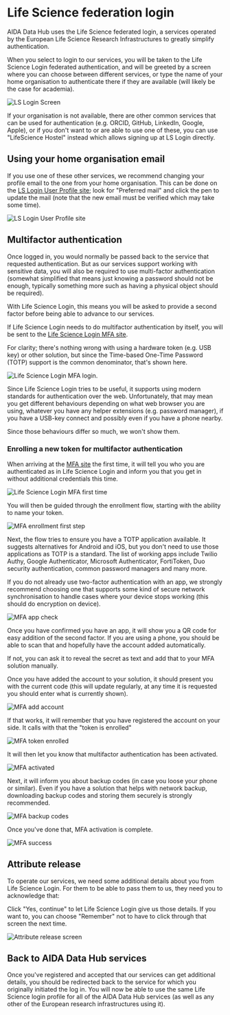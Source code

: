 # Life Science federation login

AIDA Data Hub uses the Life Science federated login, a services 
operated by the European Life Science Research Infrastructures to greatly simplify authentication.

When you select to login to our services, you will be taken to the Life Science Login federated authentication, and will be greeted by a screen where you
can choose between different services, or type the name of your home
organisation to authenticate there if they are available (will likely be the
case for academia).

![LS Login Screen](imgs/dsp-first-login/ls-login-login-screen.png)

If your organisation is not available, there are other common services that can
be used for authentication (e.g. ORCID, GitHub, LinkedIn, Google, Apple), or if
you don't want to or are able to use one of these, you can use "LifeScience
Hostel" instead which allows signing up at LS Login directly.

## Using your home organisation email

If you use one of these other services, we recommend changing your profile
email to the one from your home organisation. This can be done on the
[LS Login User Profile site](https://profile.aai.lifescience-ri.eu/); look
for "Preferred mail" and click the pen to update the mail (note that the new
email must be verified which may take some time).

![LS Login User Profile site](imgs/dsp-first-login/ls-login-profile-screen.png)

## Multifactor authentication

Once logged in, you would normally be passed back to the service that requested
authentication. But as our services support working with sensitive
data, you will also be required to use multi-factor authentication (somewhat
simplified that means just knowing a password should not be enough, typically
something more such as having a physical object should be required).

With Life Science Login, this means you will be asked to provide a second
factor before being able to advance to our services. 

If Life Science Login needs to do multifactor authentication by itself, you will
be sent to the [Life Science Login MFA site](https://mfa.aai.lifescience-ri.eu/).

For clarity; there's nothing wrong with using a hardware token (e.g. USB key) or
other solution, but since the Time-based One-Time Password (TOTP) support is the
common denominator, that's shown here.

![Life Science Login MFA login](imgs/dsp-first-login/ls-login-mfa-login-screen.png).

Since Life Science Login tries to be useful, it supports using modern standards
for authentication over the web. Unfortunately, that may mean you get different
behaviours depending on what web browser you are using, whatever you have any
helper extensions (e.g. password manager), if you have a USB-key connect and
possibly even if you have a phone nearby.

Since those behaviours differ so much, we won't show them.

### Enrolling a new token for multifactor authentication

When arriving at the [MFA site](https://mfa.aai.lifescience-ri.eu/) the first
time, it will tell you who you are authenticated as in Life Science Login and
inform you that you get in without additional credentials this time.

![Life Science Login MFA first time](imgs/dsp-first-login/ls-login-mfa-enroll-loggedin.png)

You will then be guided through the enrollment flow, starting with the ability
to name your token.

![MFA enrollment first step](imgs/dsp-first-login/ls-login-mfa-enroll-welcome.png)

Next, the flow tries to ensure you have a TOTP application available. It
suggests alternatives for Android and iOS, but you don't need to use those
applications as TOTP is a standard. The list of working apps include Twilio Authy,
Google Authenticator, Microsoft Authenticator, FortiToken, Duo security
authentication, common password managers and many more.

If you do not already use two-factor authentication with an app, we strongly
recommend choosing one that supports some kind of secure network synchronisation
to handle cases where your device stops working (this should do encryption on
device).

![MFA app check](imgs/dsp-first-login/ls-login-mfa-enroll-totp-app.png)

Once you have confirmed you have an app, it will show you a QR code for easy
addition of the second factor. If you are using a phone, you should be able to
scan that and hopefully have the account added automatically.

If not, you can ask it to reveal the secret as text and add that to your MFA
solution manually.

Once you have added the account to your solution, it should present you with
the current code (this will update regularly, at any time it is requested you
should enter what is currently shown).

![MFA add account](imgs/dsp-first-login/ls-login-mfa-enroll-totp-add-account.png)

If that works, it will remember that you have registered the account on your
side. It calls with that the "token is enrolled"

![MFA token enrolled](imgs/dsp-first-login/ls-login-mfa-enroll-complete.png)

It will then let you know that multifactor authentication has been activated.

![MFA activated](imgs/dsp-first-login/ls-login-mfa-activated.png)

Next, it will inform you about backup codes (in case you loose your phone or
similar). Even if you have a solution that helps with network backup,
downloading backup codes and storing them securely is strongly recommended.

![MFA backup codes](imgs/dsp-first-login/ls-login-mfa-backup-codes.png)

Once you've done that, MFA activation is complete.

![MFA success](imgs/dsp-first-login/ls-login-mfa-success.png)


## Attribute release

To operate our services, we need some additional details about you from Life 
Science Login. For them to be able to pass them to us, they need you to 
acknowledge that:

Click "Yes, continue" to let Life Science Login give us those details. If you
want to, you can choose "Remember" not to have to click through that screen
the next time.

![Attribute release screen](imgs/dsp-first-login/ls-login-release-screen.png)

## Back to AIDA Data Hub services

Once you've registered and accepted that our services can get additional details, you should be redirected back to the service for which you originally initiated the log in. You will now be able to use the same Life Science login profile for all of the AIDA Data Hub services (as well as any other of the European research infrastructures using it).